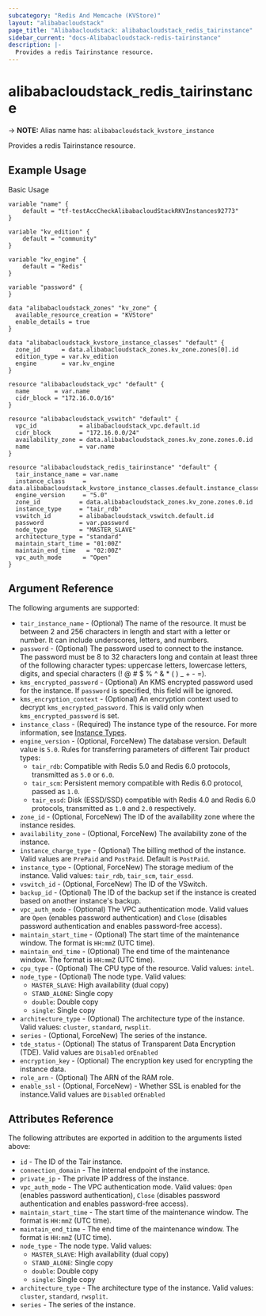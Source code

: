 ```yaml
---
subcategory: "Redis And Memcache (KVStore)"
layout: "alibabacloudstack"
page_title: "Alibabacloudstack: alibabacloudstack_redis_tairinstance"
sidebar_current: "docs-Alibabacloudstack-redis-tairinstance"
description: |- 
  Provides a redis Tairinstance resource.
---
```


# alibabacloudstack_redis_tairinstance
-> **NOTE:** Alias name has: `alibabacloudstack_kvstore_instance`

Provides a redis Tairinstance resource.

## Example Usage

Basic Usage

```hcl
variable "name" {
    default = "tf-testAccCheckAlibabacloudStackRKVInstances92773"
}

variable "kv_edition" {
    default = "community"
}

variable "kv_engine" {
    default = "Redis"
}

variable "password" {
}

data "alibabacloudstack_zones" "kv_zone" {
  available_resource_creation = "KVStore"
  enable_details = true
}

data "alibabacloudstack_kvstore_instance_classes" "default" {
  zone_id      = data.alibabacloudstack_zones.kv_zone.zones[0].id
  edition_type = var.kv_edition
  engine       = var.kv_engine
}

resource "alibabacloudstack_vpc" "default" {
  name       = var.name
  cidr_block = "172.16.0.0/16"
}

resource "alibabacloudstack_vswitch" "default" {
  vpc_id            = alibabacloudstack_vpc.default.id
  cidr_block        = "172.16.0.0/24"
  availability_zone = data.alibabacloudstack_zones.kv_zone.zones.0.id
  name              = var.name
}

resource "alibabacloudstack_redis_tairinstance" "default" {
  tair_instance_name = var.name
  instance_class     = data.alibabacloudstack_kvstore_instance_classes.default.instance_classes.0.instance_class
  engine_version     = "5.0"
  zone_id           = data.alibabacloudstack_zones.kv_zone.zones.0.id
  instance_type     = "tair_rdb"
  vswitch_id        = alibabacloudstack_vswitch.default.id
  password          = var.password
  node_type         = "MASTER_SLAVE"
  architecture_type = "standard"
  maintain_start_time = "01:00Z"
  maintain_end_time   = "02:00Z"
  vpc_auth_mode      = "Open"
}
```

## Argument Reference

The following arguments are supported:

* `tair_instance_name` - (Optional) The name of the resource. It must be between 2 and 256 characters in length and start with a letter or number. It can include underscores, letters, and numbers.
* `password` - (Optional) The password used to connect to the instance. The password must be 8 to 32 characters long and contain at least three of the following character types: uppercase letters, lowercase letters, digits, and special characters (! @ # $ % ^ & * ( ) _ + - =).
* `kms_encrypted_password` - (Optional) An KMS encrypted password used for the instance. If `password` is specified, this field will be ignored.
* `kms_encryption_context` - (Optional) An encryption context used to decrypt `kms_encrypted_password`. This is valid only when `kms_encrypted_password` is set.
* `instance_class` - (Required) The instance type of the resource. For more information, see [Instance Types](https://www.alibabacloud.com/help/en/apsaradb-for-redis/latest/instance-types).
* `engine_version` - (Optional, ForceNew) The database version. Default value is `5.0`. Rules for transferring parameters of different Tair product types:
  - `tair_rdb`: Compatible with Redis 5.0 and Redis 6.0 protocols, transmitted as `5.0` or `6.0`.
  - `tair_scm`: Persistent memory compatible with Redis 6.0 protocol, passed as `1.0`.
  - `tair_essd`: Disk (ESSD/SSD) compatible with Redis 4.0 and Redis 6.0 protocols, transmitted as `1.0` and `2.0` respectively.
* `zone_id` - (Optional, ForceNew) The ID of the availability zone where the instance resides.
* `availability_zone` - (Optional, ForceNew) The availability zone of the instance.
* `instance_charge_type` - (Optional) The billing method of the instance. Valid values are `PrePaid` and `PostPaid`. Default is `PostPaid`.
* `instance_type` - (Optional, ForceNew) The storage medium of the instance. Valid values: `tair_rdb`, `tair_scm`, `tair_essd`.
* `vswitch_id` - (Optional, ForceNew) The ID of the VSwitch.
* `backup_id` - (Optional) The ID of the backup set if the instance is created based on another instance's backup.
* `vpc_auth_mode` - (Optional) The VPC authentication mode. Valid values are `Open` (enables password authentication) and `Close` (disables password authentication and enables password-free access).
* `maintain_start_time` - (Optional) The start time of the maintenance window. The format is `HH:mmZ` (UTC time).
* `maintain_end_time` - (Optional) The end time of the maintenance window. The format is `HH:mmZ` (UTC time).
* `cpu_type` - (Optional) The CPU type of the resource. Valid values: `intel`.
* `node_type` - (Optional) The node type. Valid values:
  - `MASTER_SLAVE`: High availability (dual copy)
  - `STAND_ALONE`: Single copy
  - `double`: Double copy
  - `single`: Single copy
* `architecture_type` - (Optional) The architecture type of the instance. Valid values: `cluster`, `standard`, `rwsplit`.
* `series` - (Optional, ForceNew) The series of the instance.
* `tde_status` - (Optional) The status of Transparent Data Encryption (TDE). Valid values are `Disabled` or`Enabled`
* `encryption_key` - (Optional) The encryption key used for encrypting the instance data.
* `role_arn` - (Optional) The ARN of the RAM role.
* `enable_ssl` - (Optional, ForceNew) - Whether SSL is enabled for the instance.Valid values are `Disabled` or`Enabled`

## Attributes Reference

The following attributes are exported in addition to the arguments listed above:

* `id` - The ID of the Tair instance.
* `connection_domain` - The internal endpoint of the instance.
* `private_ip` - The private IP address of the instance.
* `vpc_auth_mode` - The VPC authentication mode. Valid values: `Open` (enables password authentication), `Close` (disables password authentication and enables password-free access).
* `maintain_start_time` - The start time of the maintenance window. The format is `HH:mmZ` (UTC time).
* `maintain_end_time` - The end time of the maintenance window. The format is `HH:mmZ` (UTC time).
* `node_type` - The node type. Valid values:
  - `MASTER_SLAVE`: High availability (dual copy)
  - `STAND_ALONE`: Single copy
  - `double`: Double copy
  - `single`: Single copy
* `architecture_type` - The architecture type of the instance. Valid values: `cluster`, `standard`, `rwsplit`.
* `series` - The series of the instance.